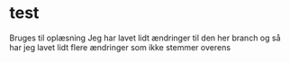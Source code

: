 # test
Bruges til oplæsning
Jeg har lavet lidt ændringer til den her branch
og så har jeg lavet lidt flere ændringer som ikke stemmer overens